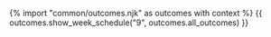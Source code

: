 {% import "common/outcomes.njk" as outcomes with context %}
{{ outcomes.show_week_schedule("9", outcomes.all_outcomes) }}